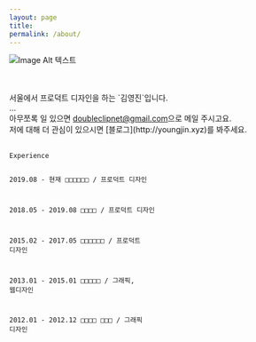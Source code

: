 ```yaml
---
layout: page
title:
permalink: /about/
---
```

![Image Alt 텍스트](http://doubleclip.net/assets/img/profile05.png)

<br>
<br>
서울에서 프로덕트 디자인을 하는 `김영진`입니다.<br>
…<br>
아무쪼록 일 있으면 <a href="mailto:doubleclipnet@gmail.com">doubleclipnet@gmail.com</a>으로 메일 주시고요.<br>
저에 대해 더 관심이 있으시면 [블로그](http://youngjin.xyz)를 봐주세요.
<br>
<br>
<div class="language-ruby highlighter-rouge"><div class="highlight"><pre class="highlight"><code><span class="k">Experience</span>

<span class="nd">2019.08 - 현재     □□□□□□ / 프로덕트 디자인</span>

<span class="nv">2018.05 - 2019.08 □□□□ / 프로덕트 디자인</span>

<span class="vg">2015.02 - 2017.05 □□□□□□ / 프로덕트 디자인</span>

<span class="nb">2013.01 - 2015.01 □□□□□ / 그래픽, 웹디자인</span>

<span class="bp">2012.01 - 2012.12 □□□□ □□□ / 그래픽 디자인</span>
